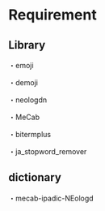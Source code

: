 # Requirement
## Library
・emoji

・demoji

・neologdn

・MeCab

・bitermplus

・ja_stopword_remover

## dictionary
・mecab-ipadic-NEologd

